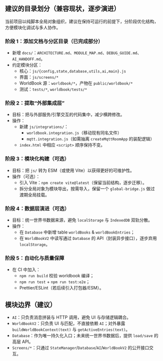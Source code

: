 ## 建议的目录划分（兼容现状，逐步演进）

当前项目以纯脚本全局对象组织，建议在保持可运行的前提下，分阶段优化结构，方便模块化调试与多人协作。

### 阶段 1：添加文档与分区目录（已完成部分）

- 新增 `docs/`：`ARCHITECTURE.md`、`MODULE_MAP.md`、`DEBUG_GUIDE.md`、`AI_HANDOFF.md`。
- 约定模块分区：
  - 核心：`js/{config,state,database,utils,ai,main}.js`
  - 界面：`js/screens/*`
  - WorldBook 源：`worldbook/*`，产物在 `public/worldbook/*`
  - 测试：`tests/*`, `worldbook/tests/*`

### 阶段 2：提取“外部集成层”

- 目标：把与外部服务/引擎交互的代码集中，减少横跨修改。
- 操作：
  - 新建 `js/integrations/`：
    - `worldbook.integration.js`（移动现有同名文件）
    - `mqtt.integration.js`（如需抽离 `createMqttRoomApp` 的装配逻辑）
  - `index.html` 中相应 `<script>` 顺序保持不变。

### 阶段 3：模块化构建（可选）

- 目标：把 `js/` 转为 ESM（或使用 Vite）以获得更好的可维护性。
- 操作（可选）：
  - 引入 Vite：`npm create vite@latest`（保留当前结构，逐步迁移）。
  - 拆分全局对象为模块导出，按需导入，保留一个 `global-bridge.js` 做过渡期全局挂载。

### 阶段 4：数据层演进（可选）

- 目标：统一世界书数据来源，避免 `localStorage` 与 `IndexedDB` 双轨分散。
- 操作：
  - 在 `Database` 中新增 table `worldBooks` & `worldBookEntries`；
  - 在 `WorldBookV2` 中读写通过 `Database` 的 API（封装异步接口），逐步弃用 `localStorage`。

### 阶段 5：自动化与质量保障

- 在 CI 中加入：
  - `npm run build` 校验 worldbook 编译；
  - `npm run test` + `npm run test:e2e`；
  - Prettier/ESLint（若后续引入打包器/ESM）。

## 模块边界（建议）

- `AI`：只负责消息拼装与 HTTP 调用，避免 UI 与存储逻辑耦合。
- `WorldBookV2`：只负责 UI 与匹配，不直接依赖 `AI`；对外暴露 `buildWorldBookContext(text)` 与 `getActiveEntries(text)`。
- `Database`：作为唯一持久化入口；未来统一世界书数据后，提供 `load/save` 的高层 API。
- `Screens/*`：只通过 `StateManager`/`Database`/`AI`/`WorldBookV2` 的公开接口交互。


